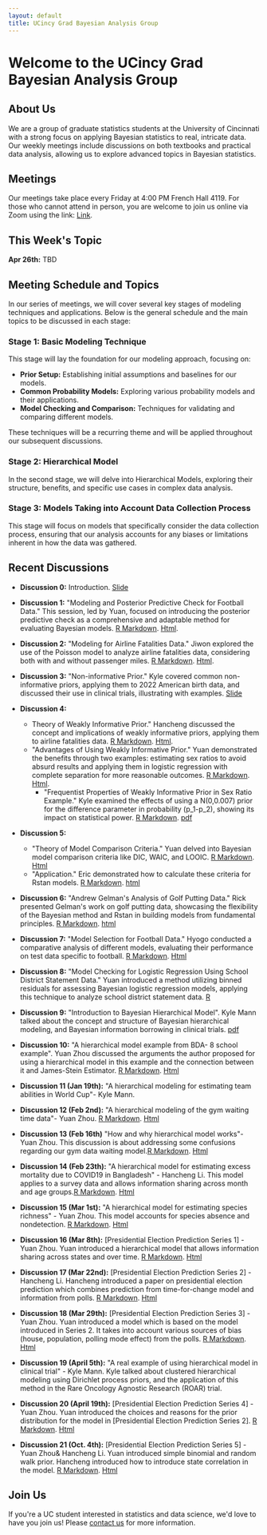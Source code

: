 ```yaml
---
layout: default
title: UCincy Grad Bayesian Analysis Group
---
```


# Welcome to the UCincy Grad Bayesian Analysis Group

## About Us
We are a group of graduate statistics students at the University of Cincinnati with a strong focus on applying Bayesian statistics to real, intricate data. Our weekly meetings include discussions on both textbooks and practical data analysis, allowing us to explore advanced topics in Bayesian statistics.

## Meetings

Our meetings take place every Friday at 4:00 PM French Hall 4119. For those who cannot attend in person, you are welcome to join us online via Zoom using the link: [Link](https://ucincinnati.zoom.us/j/6617187079).

## This Week's Topic

**Apr 26th:** TBD
  
## Meeting Schedule and Topics

In our series of meetings, we will cover several key stages of modeling techniques and applications. Below is the general schedule and the main topics to be discussed in each stage:

### Stage 1: Basic Modeling Technique
This stage will lay the foundation for our modeling approach, focusing on:

- **Prior Setup:** Establishing initial assumptions and baselines for our models.
- **Common Probability Models:** Exploring various probability models and their applications.
- **Model Checking and Comparison:** Techniques for validating and comparing different models.
  
These techniques will be a recurring theme and will be applied throughout our subsequent discussions.

### Stage 2: Hierarchical Model
In the second stage, we will delve into Hierarchical Models, exploring their structure, benefits, and specific use cases in complex data analysis.

### Stage 3: Models Taking into Account Data Collection Process
This stage will focus on models that specifically consider the data collection process, ensuring that our analysis accounts for any biases or limitations inherent in how the data was gathered.



## Recent Discussions

- **Discussion 0:** Introduction. [Slide](/meeting/week0/Bayesian_Reading_Group_Intro.pdf)

- **Discussion 1:** "Modeling and Posterior Predictive Check for Football Data." This session, led by Yuan, focused on introducing the posterior predictive check as a comprehensive and adaptable method for evaluating Bayesian models. [R Markdown](https://raw.githubusercontent.com/ucincy-grad-bayesian-group/meeting/main/week1/football_normal.Rmd). [Html](/meeting/week1/football_normal.html).

- **Discussion 2:** "Modeling for Airline Fatalities Data." Jiwon explored the use of the Poisson model to analyze airline fatalities data, considering both with and without passenger miles. [R Markdown](https://raw.githubusercontent.com/ucincy-grad-bayesian-group/meeting/main/week2/BDAanalysis.Rmd). [Html](/meeting/week2/BDAanalysis.html).

- **Discussion 3:**  "Non-informative Prior." Kyle covered common non-informative priors, applying them to 2022 American birth data, and discussed their use in clinical trials, illustrating with examples. [Slide](/meeting/week3/UninformativePriorDistribution.pdf)

- **Discussion 4:**
  - Theory of Weakly Informative Prior." Hancheng discussed the concept and implications of weakly informative priors, applying them to airline fatalities data. [R Markdown](https://raw.githubusercontent.com/ucincy-grad-bayesian-group/meeting/main/week4/poisson%20regression%20(Using%20Jiwon's%20data).Rmd). [Html](/meeting/week4/poisson-regression--Using-Jiwon-s-data-.html).
  - "Advantages of Using Weakly Informative Prior." Yuan demonstrated the benefits through two examples: estimating sex ratios to avoid absurd results and applying them in logistic regression with complete separation for more reasonable outcomes. [R Markdown](https://raw.githubusercontent.com/ucincy-grad-bayesian-group/meeting/main/week4/sex_ratio_example.Rmd). [Html](/meeting/week4/sex_ratio_example.html).
      - "Frequentist Properties of Weakly Informative Prior in Sex Ratio Example." Kyle examined the effects of using a N(0,0.007) prior for the difference parameter in probability \(p_1-p_2\), showing its impact on statistical power. [R Markdown](https://raw.githubusercontent.com/ucincy-grad-bayesian-group/meeting/main/week4/sex_ratio_example_km.Rmd). [pdf](/meeting/week4/SexRatios.pdf)

- **Discussion 5:**
  - "Theory of Model Comparison Criteria." Yuan delved into Bayesian model comparison criteria like DIC, WAIC, and LOOIC. [R Markdown](https://raw.githubusercontent.com/ucincy-grad-bayesian-group/meeting/main/week5/model_comparison.Rmd). [Html](/meeting/week5/model_comparison.html)
  - "Application." Eric demonstrated how to calculate these criteria for Rstan models. [R Markdown](https://raw.githubusercontent.com/ucincy-grad-bayesian-group/meeting/main/week5/Model_comp.Rmd). [html](/meeting/week5/Model_comp.html)

- **Discussion 6:** "Andrew Gelman's Analysis of Golf Putting Data." Rick presented Gelman's work on golf putting data, showcasing the flexibility of the Bayesian method and Rstan in building models from fundamental principles. [R Markdown](https://raw.githubusercontent.com/ucincy-grad-bayesian-group/meeting/main/week6/BDA_12.13.2023.Rmd). [html](/meeting/week6/BDA_12.13.2023.html)

- **Discussion 7:** "Model Selection for Football Data." Hyogo conducted a comparative analysis of different models, evaluating their performance on test data specific to football. [R Markdown](https://raw.githubusercontent.com/ucincy-grad-bayesian-group/meeting/main/week7/Oct-27-BDA-Contents.Rmd). [Html](/meeting/week7/Oct-27-BDA-Contents.html)

- **Discussion 8:**  "Model Checking for Logistic Regression Using School District Statement Data." Yuan introduced a method utilizing binned residuals for assessing Bayesian logistic regression models, applying this technique to analyze school district statement data. [R](https://raw.githubusercontent.com/ucincy-grad-bayesian-group/meeting/main/week8/school_statement_logistic.R)

- **Discussion 9:** "Introduction to Bayesian Hierarchical Model". Kyle Mann talked about the concept and structure of Bayesian hierarchical modeling, and Bayesian information borrowing in clinical trials. [pdf](/meeting/week9/BayesianHierarchicalPresentation.pdf)

- **Discussion 10:** "A hierarchical model example from BDA- 8 school example". Yuan Zhou discussed the arguments the author proposed for using a hierarchical model in this example and the connection between it and James-Stein Estimator. [R Markdown](https://raw.githubusercontent.com/ucincy-grad-bayesian-group/meeting/main/week10/8-school.Rmd). [Html](/meeting/week10/8-school.html)

- **Discussion 11 (Jan 19th):** "A hierarchical modeling for estimating team abilities in World Cup"- Kyle Mann.

- **Discussion 12 (Feb 2nd):** "A hierarchical modeling of the gym waiting time data"- Yuan Zhou. [R Markdown](https://raw.githubusercontent.com/ucincy-grad-bayesian-group/meeting/main/week12/gym_analysis.Rmd). [Html](/meeting/week12/gym_analysis.html)

- **Discussion 13 (Feb 16th)** "How and why hierarchical model works"- Yuan Zhou. This discussion is about addressing some confusions regarding our gym data waiting model.[R Markdown](https://raw.githubusercontent.com/ucincy-grad-bayesian-group/meeting/main/week15/multilevel.Rmd). [Html](/meeting/week15/multilevel.html)

- **Discussion 14 (Feb 23th):** "A hierarchical model for estimating excess mortality due to COVID19 in Bangladesh" - Hancheng Li. This model applies to a survey data and allows information sharing across month and age groups.[R Markdown](https://raw.githubusercontent.com/ucincy-grad-bayesian-group/meeting/main/week14/Multilevel-JAMA.Rmd). [Html](/meeting/week14/Multilevel-JAMA.html)

- **Discussion 15 (Mar 1st):** "A hierarchical model for estimating species richness" - Yuan Zhou. This model accounts for species absence and nondetection. [R Markdown](https://raw.githubusercontent.com/ucincy-grad-bayesian-group/meeting/main/week13/butterfly.Rmd). [Html](/meeting/week13/butterfly.html)

- **Discussion 16 (Mar 8th):** [Presidential Election Prediction Series 1] - Yuan Zhou. Yuan introduced a hierarchical model that allows information sharing across states and over time.  [R Markdown](https://raw.githubusercontent.com/ucincy-grad-bayesian-group/meeting/main/week16/election.Rmd). [Html](/meeting/week16/election.html)

- **Discussion 17 (Mar 22nd):** [Presidential Election Prediction Series 2] - Hancheng Li. Hancheng introduced a paper on presidential election prediction which combines prediction from time-for-change model and information from polls. [R Markdown](https://raw.githubusercontent.com/ucincy-grad-bayesian-group/meeting/main/week17/Dynamic.Rmd). [Html](/meeting/week17/Dynamic.html)

- **Discussion 18 (Mar 29th):** [Presidential Election Prediction Series 3] - Yuan Zhou. Yuan introduced a model which is based on the model introduced in Series 2. It takes into account various sources of bias (house, population, polling mode effect) from the polls. [R Markdown](https://raw.githubusercontent.com/ucincy-grad-bayesian-group/meeting/main/week18/election_econ.Rmd). [Html](/meeting/week18/election_econ.html)


- **Discussion 19 (April 5th):** "A real example of using hierarchical model in clinical trial" - Kyle Mann. Kyle talked about clustered hierarchical modeling using Dirichlet process priors, and the application of this method in the Rare Oncology Agnostic Research (ROAR) trial. 

- **Discussion 20 (April 19th):** [Presidential Election Prediction Series 4] - Yuan Zhou. Yuan introduced the choices and reasons for the prior distribution for the model in [Presidential Election Prediction Series 2].  [R Markdown](https://raw.githubusercontent.com/ucincy-grad-bayesian-group/meeting/main/week20/model_with_prior.Rmd). [Html](/meeting/week20/model_with_prior.html)


- **Discussion 21 (Oct. 4th):** [Presidential Election Prediction Series 5] - Yuan Zhou& Hancheng Li. Yuan introduced simple binomial and random walk prior. Hancheng introduced how to introduce state correlation in the model.  [R Markdown](https://raw.githubusercontent.com/ucincy-grad-bayesian-group/meeting/main/Week21/Election.Rmd). [Html](/meeting/Week21/Election.html)

  
## Join Us
If you're a UC student interested in statistics and data science, we'd love to have you join us! Please [contact us](mailto:zhou3y4@mail.uc.edu) for more information.





